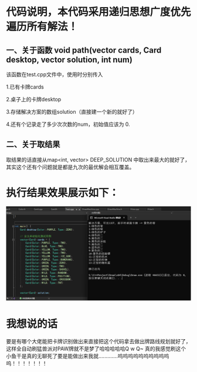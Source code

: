 # 代码说明，本代码采用递归思想广度优先遍历所有解法！

## 一、关于函数 void path(vector<Card> cards, Card desktop, vector<Card> solution, int num) 

该函数在test.cpp文件中，使用时分别传入

1.已有卡牌cards

2.桌子上的卡牌desktop

3.存储解决方案的数组solution（直接建一个新的就好了）

4.还有个记录走了多少次次数的num，初始值应该为 0.

## 二、关于取结果

取结果的话直接从map<int, vector<Card>> DEEP_SOLUTION 中取出来最大的就好了，其实这个还有个问题就是都是九次的最优解会相互覆盖。


# 执行结果效果展示如下：
![image](https://github.com/SmerryBeta/PA_PAWs_DiscardAlgorithm/blob/main/%E5%B1%95%E7%A4%BA.png)

# 我想说的话
要是有哪个大佬能把卡牌识别做出来直接把这个代码拿去做出牌路线规划就好了，这样全自动刷猛兽派对PAW牌就不是梦了哈哈哈哈哈Q w Q~
真的我感觉刷这个小鱼干是真的无聊死了要是能做出来我就.............呜呜呜呜呜呜呜呜呜呜呜！！！！！！！
